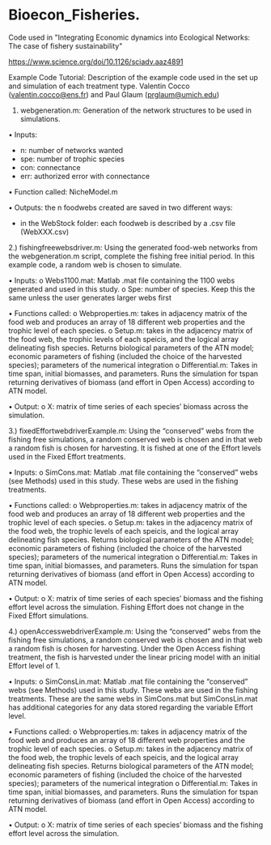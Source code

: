 # Bioecon_Fisheries.
Code used in "Integrating Economic dynamics into Ecological Networks: The case of fishery sustainability"

https://www.science.org/doi/10.1126/sciadv.aaz4891 

Example Code Tutorial:
Description of the example code used in the set up and simulation of each treatment type.
Valentin Cocco (valentin.cocco@ens.fr) and Paul Glaum (prglaum@umich.edu)

1)	webgeneration.m: Generation of the network structures to be used in simulations.

•	Inputs:

-	n: number of networks wanted
-	spe: number of trophic species
-	con: connectance
-	err: authorized error with connectance

•	Function called: NicheModel.m

•	Outputs: the n foodwebs created are saved in two different ways:

-	in the WebStock folder: each foodweb is described by a .csv file (WebXXX.csv)

2.) fishingfreewebsdriver.m: Using the generated food-web networks from the webgeneration.m script, complete the fishing free initial period. In this example code, a random web is chosen to simulate.

•	Inputs: 
o	Webs1100.mat: Matlab .mat file containing the 1100 webs generated and used in this study. 
o	Spe: number of species. Keep this the same unless the user generates larger webs first

•	Functions called:
o	Webproperties.m: takes in adjacency matrix of the food web and produces an array of 18 different web properties and the trophic level of each species. 
o	Setup.m: takes in the adjacency matrix of the food web, the trophic levels of each speicis, and the logical array delineating fish species. Returns biological parameters of the ATN model; economic parameters of fishing (included the choice of the harvested species); parameters of the numerical integration
o	Differential.m: Takes in time span, initial biomasses, and parameters. Runs the simulation for tspan returning derivatives of biomass (and effort in Open Access) according to ATN model. 

•	Output:
o	X: matrix of time series of each species’ biomass across the simulation. 

3.) fixedEffortwebdriverExample.m: Using the “conserved” webs from the fishing free simulations, a random conserved web is chosen and in that web a random fish is chosen for harvesting. It is fished at one of the Effort levels used in the Fixed Effort treatments. 

•	Inputs: 
o	SimCons.mat: Matlab .mat file containing the “conserved” webs (see Methods) used in this study. These webs are used in the fishing treatments. 

•	Functions called:
o	Webproperties.m: takes in adjacency matrix of the food web and produces an array of 18 different web properties and the trophic level of each species. 
o	Setup.m: takes in the adjacency matrix of the food web, the trophic levels of each speicis, and the logical array delineating fish species. Returns biological parameters of the ATN model; economic parameters of fishing (included the choice of the harvested species); parameters of the numerical integration
o	Differential.m: Takes in time span, initial biomasses, and parameters. Runs the simulation for tspan returning derivatives of biomass (and effort in Open Access) according to ATN model. 

•	Output:
o	X: matrix of time series of each species’ biomass and the fishing effort level across the simulation. Fishing Effort does not change in the Fixed Effort simulations. 

4.) openAccesswebdriverExample.m: Using the “conserved” webs from the fishing free simulations, a random conserved web is chosen and in that web a random fish is chosen for harvesting. Under the Open Access fishing treatment, the fish is harvested under the linear pricing model with an initial Effort level of 1. 

•	Inputs: 
o	SimConsLin.mat: Matlab .mat file containing the “conserved” webs (see Methods) used in this study. These webs are used in the fishing treatments. These are the same webs in SimCons.mat but SimConsLin.mat has additional categories for any data stored regarding the variable Effort level.

•	Functions called:
o	Webproperties.m: takes in adjacency matrix of the food web and produces an array of 18 different web properties and the trophic level of each species. 
o	Setup.m: takes in the adjacency matrix of the food web, the trophic levels of each speicis, and the logical array delineating fish species. Returns biological parameters of the ATN model; economic parameters of fishing (included the choice of the harvested species); parameters of the numerical integration
o	Differential.m: Takes in time span, initial biomasses, and parameters. Runs the simulation for tspan returning derivatives of biomass (and effort in Open Access) according to ATN model. 

•	Output:
o	X: matrix of time series of each species’ biomass and the fishing effort level across the simulation. 

